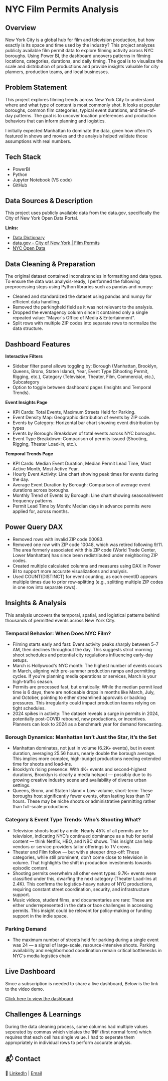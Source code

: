 # NYC Film Permits Analysis

## Overview

New York City is a global hub for film and television production, but how exactly is its space and time used by the industry? This project analyzes publicly available film permit data to explore filming activity across NYC boroughs. Using Power BI, the dashboard uncovers patterns in filming locations, categories, durations, and daily timing. The goal is to visualize the scale and distribution of productions and provide insights valuable for city planners, production teams, and local businesses.

## Problem Statement

This project explores filming trends across New York City to understand where and what type of content is most commonly shot. It looks at popular boroughs, common film categories, typical event durations, and time-of-day patterns. The goal is to uncover location preferences and production behaviors that can inform planning and logistics.

I initially expected Manhattan to dominate the data, given how often it’s featured in shows and movies and the analysis helped validate those assumptions with real numbers. 

## Tech Stack

- PowerBI
- Python
- Jupyter Notebook (VS code)
- GitHub 

## Data Sources & Description

This project uses publicly available data from the data.gov, specifically the City of New York Open Data Portal. 

**Links:**
- [Data Dictionary]()
- [data.gov - City of New York | Film Permits](https://catalog.data.gov/dataset/film-permits)
- [NYC Open Data](https://data.cityofnewyork.us/City-Government/Film-Permits/tg4x-b46p/about_data)


## Data Cleaning & Preparation

The original dataset contained inconsistencies in formatting and data types. To ensure the data was analysis-ready, I performed the following preprocessing steps using Python libraries such as pandas and numpy:

- Cleaned and standardized the dataset using pandas and numpy for efficient data handling.
- Removed the parkingheld field as it was not relevant to the analysis.
- Dropped the eventagency column since it contained only a single repeated value: "Mayor's Office of Media & Entertainment".
- Split rows with multiple ZIP codes into separate rows to normalize the data structure.

## Dashboard Features

**Interactive Filters**

- Sidebar filter panel allows toggling by: Borough (Manhattan, Brooklyn, Queens, Bronx, Staten Island), Year, Event Type (Shooting Permit, Rigging, etc.), Category (Television, Theater, Film, Commercial, etc.), Subcategory
- Option to toggle between dashboard pages (Insights and Temporal Trends).

**Event Insights Page**

- KPI Cards: Total Events, Maximum Streets Held for Parking.
- Event Density Map: Geographic distribution of events by ZIP code.
- Events by Category: Horizontal bar chart showing event distribution by types
- Events by Borough: Breakdown of total events across NYC boroughs.
- Event Type Breakdown: Comparison of permits issued (Shooting, Rigging, Theater Load-in, etc.).

**Temporal Trends Page**

- KPI Cards: Median Event Duration, Median Permit Lead Time, Most Active Month, Most Active Year.
- Hourly Event Activity: Line chart showing peak times for events during the day.
- Average Event Duration by Borough: Comparison of average event durations across boroughs.
- Monthly Trend of Events by Borough: Line chart showing seasonal/event frequency patterns.
- Permit Lead Time by Month: Median days in advance permits were applied for, across months.

## Power Query DAX

- Removed rows with invalid ZIP code 00083.
- Removed one row with ZIP code 10048, which was retired following 9/11. The area formerly associated with this ZIP code (World Trade Center, Lower Manhattan) has since been redistributed under neighboring ZIP codes.
- Created multiple calculated columns and measures using DAX in Power BI to support more accurate visualizations and analysis.
- Used COUNT(DISTINCT) for event counting, as each eventID appears multiple times due to prior row-splitting (e.g., splitting multiple ZIP codes in one row into separate rows).
  
## Insights & Analysis

This analysis uncovers the temporal, spatial, and logistical patterns behind thousands of permitted events across New York City. 

### Temporal Behavior: When Does NYC Film?

- Filming starts early and fast: Event activity peaks sharply between 5–7 AM, then declines throughout the day. This suggests strict morning shoot schedules and potential city regulations influencing early-day setups.
- March is Hollywood's NYC month: The highest number of events occurs in March, aligning with pre-summer production ramps and permitting cycles. If you’re planning media operations or services, March is your high-traffic season.
- Permits are processed fast, but erratically: While the median permit lead time is 6 days, there are noticeable drops in months like March, July, and October, pointing to either streamlined approvals or backlog pressures. This irregularity could impact production teams relying on tight schedules.
- 2024 spikes in activity: The dataset reveals a surge in permits in 2024, potentially post-COVID rebound, new productions, or incentives. Planners can look to 2024 as a benchmark year for demand forecasting.
  
### Borough Dynamics: Manhattan Isn’t Just the Star, it’s the Set

- Manhattan dominates, not just in volume (6.2K+ events), but in event duration, averaging 25.56 hours, nearly double the borough average. This implies more complex, high-budget productions needing extended time for shoots and load-ins.
- Brooklyn’s rising presence: With 4K+ events and second-highest durations, Brooklyn is clearly a media hotspot — possibly due to its growing creative industry scene and availability of diverse urban settings.
- Queens, Bronx, and Staten Island = Low-volume, short-term: These boroughs host significantly fewer events, often lasting less than 17 hours. These may be niche shoots or administrative permitting rather than full-scale productions.

### Category & Event Type Trends: Who’s Shooting What?

- Television shoots lead by a mile: Nearly 45% of all permits are for television, indicating NYC’s continued dominance as a hub for serial content — think Netflix, HBO, and NBC shows. This insight can help vendors or service providers tailor offerings to TV crews.
- Theater and Film follow — but with a steeper drop-off: These categories, while still prominent, don’t come close to television in volume. That highlights the shift in production investments towards episodic content.
- Shooting permits overwhelm all other event types: 9.7K+ events were classified under this, dwarfing the next category (Theater Load-Ins at  2.4K). This confirms the logistics-heavy nature of NYC productions, requiring constant street coordination, security, and infrastructure support.
- Music videos, student films, and documentaries are rare: These are either underrepresented in the data or face challenges in accessing permits. This insight could be relevant for policy-making or funding support in the indie space.
  
### Parking Demand 

- The maximum number of streets held for parking during a single event was 24 — a signal of large-scale, resource-intensive shoots. Parking availability and neighborhood coordination remain critical bottlenecks in NYC's media logistics chain.


## Live Dashboard

Since a subscription is needed to share a live dashboard, Below is the link to the video demo.

[Click here to view the dashboard](https://github.com/user-attachments/assets/915c71b8-5a7d-4fa2-aa1e-45cfd7b2c455)


## Challenges & Learnings

During the data cleaning process, some columns had multiple values seperated by commas which violates the 1NF (first normal form) which requires that each cell has single value. I had to seperate them appropriately in individual rows to perform accurate analysis. 

## 📬 Contact
 
🔗 [LinkedIn](https://www.linkedin.com/in/vidhi-parmar1/) | [Email](vidhi30th@gmail.com) 
